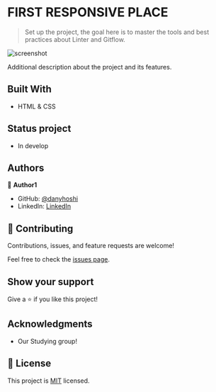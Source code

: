 # FIRST RESPONSIVE PLACE

> Set up the project, the goal here is to master the tools and best practices about Linter and Gitflow.

![screenshot](./app_screenshot.png)

Additional description about the project and its features.

## Built With

- HTML & CSS

## Status project

- In develop

## Authors

👤 **Author1**

- GitHub: [@danyhoshi](https://github.com/danyhoshi)
- LinkedIn: [LinkedIn](https://www.linkedin.com/in/daniela-gonz%C3%A1lez-ba16a556/)

## 🤝 Contributing

Contributions, issues, and feature requests are welcome!

Feel free to check the [issues page](../../issues/).

## Show your support

Give a ⭐️ if you like this project!

## Acknowledgments

- Our Studying group!

## 📝 License

This project is [MIT](./MIT.md) licensed.
